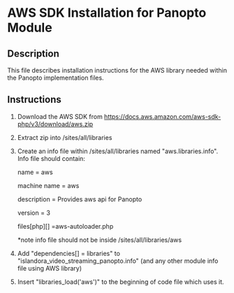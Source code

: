 # AWS SDK Installation for Panopto Module

## Description
This file describes installation instructions for the AWS library needed within the Panopto implementation files.

## Instructions
1. Download the AWS SDK from https://docs.aws.amazon.com/aws-sdk-php/v3/download/aws.zip

2. Extract zip into /sites/all/libraries 

3. Create an info file within /sites/all/libraries named "aws.libraries.info". 
    Info file should contain: 
    
    name = aws
    
    machine name = aws
    
    description = Provides aws api for Panopto
    
    version = 3
    
    files[php][] =aws-autoloader.php

    *note info file should not be inside /sites/all/libraries/aws

4. Add "dependencies[] = libraries" to "islandora_video_streaming_panopto.info" (and any other module info file using AWS library)

5. Insert "libraries_load('aws')" to the beginning of code file which uses it.
